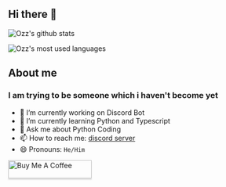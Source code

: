 ## Hi there 👋

![Ozz's github stats](https://github-readme-stats.vercel.app/api?username=Psyphen36&show_icons=true&theme=tokyonight)

![Ozz's most used languages](https://github-readme-stats.vercel.app/api/top-langs/?username=Psyphen36&show_icons=true&theme=tokyonight)

## About me
### I am trying to be someone which i haven't become yet


- 🔭 I’m currently working on Discord Bot
- 🌱 I’m currently learning Python and Typescript
- 💬 Ask me about Python Coding
- 📫 How to reach me: [discord server](https://discord.gg/hCyf6JDVXy)
- 😄 Pronouns: `He/Him`


<a href="https://buymeacoffee.com/ozz1337" target="_blank"><img src="https://www.buymeacoffee.com/assets/img/custom_images/orange_img.png" alt="Buy Me A Coffee" style="height: 37px !important;width: 170px !important;box-shadow: 0px 3px 2px 0px rgba(190, 190, 190, 0.5) !important;-webkit-box-shadow: 0px 3px 2px 0px rgba(190, 190, 190, 0.5) !important;" ></a>
